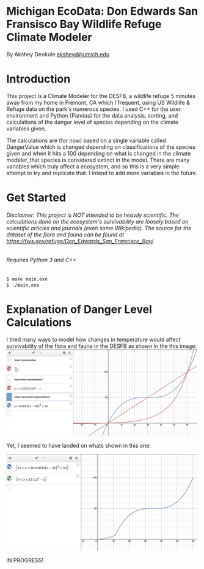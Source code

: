 Michigan EcoData: Don Edwards San Fransisco Bay Wildlife Refuge Climate Modeler
===============================================================================
By Akshey Deokule <aksheyd@umich.edu>

# Introduction
This project is a Climate Modeler for the DESFB, a wildlife refuge 5 minutes away from my home in Fremont, CA which I frequent, using US Wildlife & Refuge data on the park's numerous species. I used C++ for the user environment and Python (Pandas) for the data analysis, sorting, and calculations of the danger level of species depending on the climate variables given.

The calculations are (for now) based on a single variable called DangerValue which is changed depending on classifications of the species given and when it hits a 100 depending on what is changed in the climate modeler, that species is considered extinct in the model. There are many variables which truly affect a ecosystem, and so this is a very simple attempt to try and replicate that. I intend to add more variables in the future.

# Get Started
###### Disclaimer: This project is *NOT* intended to be heavily scientific. The calculations done on the ecosystem's survivability are loosely based on scientific articles and journals (even some Wikipedia). The source for the dataset of the flora and fauna can be found at https://fws.gov/refuge/Don_Edwards_San_Francisco_Bay/ 
###### *Requires Python 3 and C++*

```console 
$ make main.exe
$ ./main.exe
```

# Explanation of Danger Level Calculations
I tried many ways to model how changes in temperature would affect survivability of the flora and fauna in the DESFB as shown in the this image:
<img src="img/regression_tries.png" width="500">

Yet, I seemed to have landed on whats shown in this one:

<img src="img/danger_lvl_regression.png" width="500">

IN PROGRESS!



